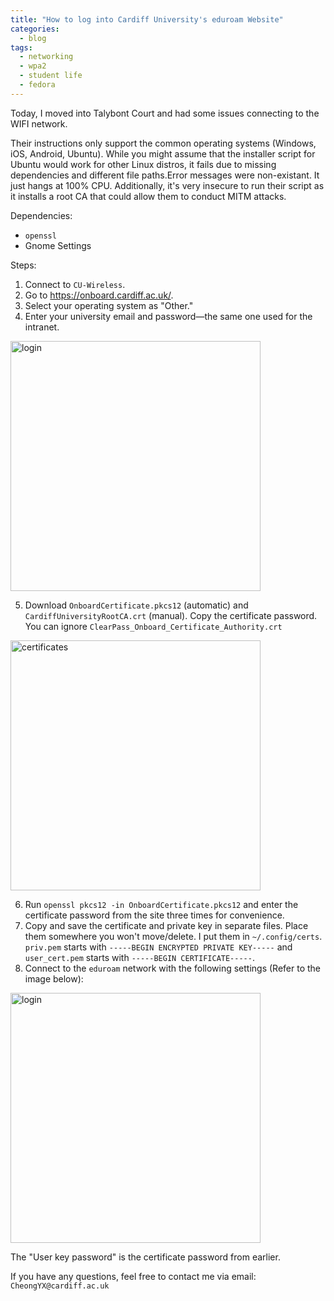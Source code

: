 ```yaml
---
title: "How to log into Cardiff University's eduroam Website"
categories:
  - blog
tags:
  - networking
  - wpa2
  - student life
  - fedora
---
```

Today, I moved into Talybont Court and had some issues connecting to the WIFI network.

Their instructions only support the common operating systems (Windows, iOS, Android, Ubuntu). While you might assume that the installer script for Ubuntu would work for other Linux distros, it fails due to missing dependencies and different file paths.Error messages were non-existant. It just hangs at 100% CPU.
Additionally, it's very insecure to run their script as it installs a root CA that could allow them to conduct MITM attacks.

Dependencies:
- `openssl`
- Gnome Settings

Steps:
1. Connect to `CU-Wireless`.
2. Go to https://onboard.cardiff.ac.uk/.
3. Select your operating system as "Other."
4. Enter your university email and password—the same one used for the intranet.

<img src="https://github.com/acheong08/blog/assets/36258159/f5b3a440-ab46-49aa-8632-78d3e7ca08e4" alt="login" width="400"/>

5. Download `OnboardCertificate.pkcs12` (automatic) and `CardiffUniversityRootCA.crt` (manual). Copy the certificate password. You can ignore `ClearPass_Onboard_Certificate_Authority.crt`

<img src="https://github.com/acheong08/blog/assets/36258159/031f3057-f78e-4bb6-bb88-83352637c231" alt="certificates" width="400"/>

6. Run `openssl pkcs12 -in OnboardCertificate.pkcs12` and enter the certificate password from the site three times for convenience.
7. Copy and save the certificate and private key in separate files. Place them somewhere you won't move/delete. I put them in `~/.config/certs`. `priv.pem` starts with `-----BEGIN ENCRYPTED PRIVATE KEY-----` and `user_cert.pem` starts with `-----BEGIN CERTIFICATE-----`.
8. Connect to the `eduroam` network with the following settings (Refer to the image below):

<img src="https://github.com/acheong08/blog/assets/36258159/4dd0866c-e467-4f89-844d-98d90b20d624" alt="login" width="400"/>

The "User key password" is the certificate password from earlier.

If you have any questions, feel free to contact me via email: `CheongYX@cardiff.ac.uk`
